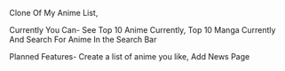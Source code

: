 Clone Of My Anime List,

Currently You Can- 
See Top 10 Anime Currently, Top 10 Manga Currently And Search For Anime In the Search Bar


Planned Features-
Create a list of anime you like,
Add News Page
